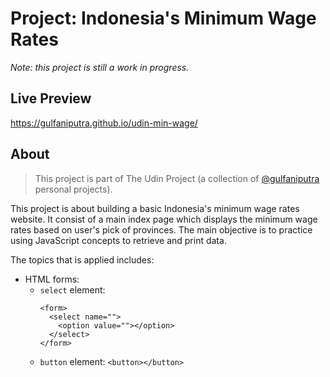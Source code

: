 # Project: Indonesia's Minimum Wage Rates

*Note: this project is still a work in progress.*

## Live Preview

https://gulfaniputra.github.io/udin-min-wage/

## About

> This project is part of The Udin Project (a collection of [@gulfaniputra](https://github.com/gulfaniputra/) personal projects).

This project is about building a basic Indonesia's minimum wage rates website. It consist of a main index page which displays the minimum wage rates based on user's pick of provinces. The main objective is to practice using JavaScript concepts to retrieve and print data.

The topics that is applied includes:

* HTML forms:
  * `select` element:
    ```
    <form>
      <select name="">
        <option value=""></option>
      </select>
    </form>
    ```
  * `button` element: `<button></button>`